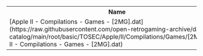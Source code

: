 <table>
<tr><th>Name</th><th>Size</th></tr>
<tr><td>[Apple II - Compilations - Games - [2MG].dat](https://raw.githubusercontent.com/open-retrogaming-archive/dat-catalog/main/root/basic/TOSEC/Apple/II/Compilations/Games/[2MG]/Apple II - Compilations - Games - [2MG].dat)</td><td>4882</td></tr>
</table>

